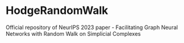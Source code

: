 # HodgeRandomWalk
Official repository of NeurIPS 2023 paper - Facilitating Graph Neural Networks with Random Walk on Simplicial Complexes
